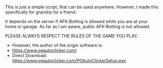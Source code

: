 This is just a simple script, that can be used anywhere. However, I made this specifically for grandrp for a friend.

It depends on the server if AFK-Botting is allowed while you are at your home or garage. As far as I am aware, public AFK-Botting is not allowed.

PLEASE ALWAYS RESPECT THE RULES OF THE GAME YOU PLAY.



- However, the author of the origin software is:
-   https://www.pgautoclicker.com/
-   Direct Download: https://www.pgautoclicker.com/PGAutoClickerSetup.exe
